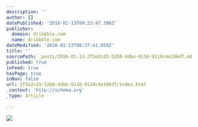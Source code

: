 ```yaml
---
description: ''
author: []
datePublished: '2016-01-13T09:23:47.398Z'
publisher:
  domain: dribbble.com
  name: dribbble.com
dateModified: '2016-01-13T08:37:41.059Z'
title: ''
sourcePath: _posts/2016-01-13-2f5e2cd3-52b8-4dbe-9116-9119c4e196df.md
published: true
inFeed: true
hasPage: true
inNav: false
url: 2f5e2cd3-52b8-4dbe-9116-9119c4e196df/index.html
_context: 'http://schema.org'
_type: Article

---
```

![](https://d13yacurqjgara.cloudfront.net/users/84655/screenshots/2014887/setting-skeleton.gif)